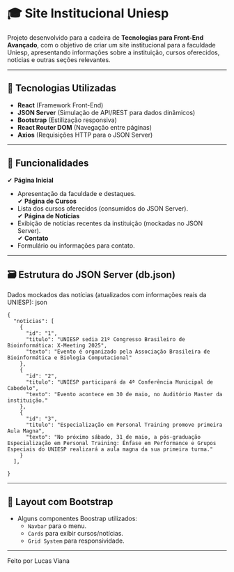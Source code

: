 # 🎓 Site Institucional Uniesp  

Projeto desenvolvido para a cadeira de **Tecnologias para Front-End Avançado**, com o objetivo de criar um site institucional para a faculdade Uniesp, apresentando informações sobre a instituição, cursos oferecidos, notícias e outras seções relevantes.

---

## 🚀 Tecnologias Utilizadas  
- **React** (Framework Front-End)  
- **JSON Server** (Simulação de API/REST para dados dinâmicos)  
- **Bootstrap** (Estilização responsiva)  
- **React Router DOM** (Navegação entre páginas)  
- **Axios** (Requisições HTTP para o JSON Server)  

---

## 📌 Funcionalidades  
✔ **Página Inicial**  
   - Apresentação da faculdade e destaques.  
✔ **Página de Cursos**  
   - Lista dos cursos oferecidos (consumidos do JSON Server).  
✔ **Página de Notícias**  
   - Exibição de notícias recentes da instituição (mockadas no JSON Server).  
✔ **Contato**  
   - Formulário ou informações para contato.  

---

## 🗃️ Estrutura do JSON Server (db.json)

Dados mockados das notícias (atualizados com informações reais da UNIESP):
json

```
{
  "noticias": [
    {
      "id": "1",
      "titulo": "UNIESP sedia 21º Congresso Brasileiro de Bioinformática: X-Meeting 2025",
      "texto": "Evento é organizado pela Associação Brasileira de Bioinformática e Biologia Computacional"
    },
    {
      "id": "2",
      "titulo": "UNIESP participará da 4ª Conferência Municipal de Cabedelo",
      "texto": "Evento acontece em 30 de maio, no Auditório Master da instituição."
    },
    {
      "id": "3",
      "titulo": "Especialização em Personal Training promove primeira Aula Magna",
      "texto": "No próximo sábado, 31 de maio, a pós-graduação Especialização em Personal Training: Ênfase em Performance e Grupos Especiais do UNIESP realizará a aula magna da sua primeira turma."
    }
  ],

}
```
---

## 🎨 Layout com Bootstrap
 
- Alguns componentes Boostrap utilizados:
  - `Navbar` para o menu.
  - `Cards` para exibir cursos/notícias.
  - `Grid System` para responsividade.

---

Feito por Lucas Viana
